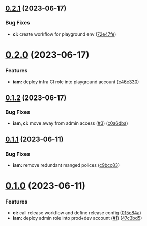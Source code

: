 ## [0.2.1](https://github.com/kolvin/github-aws-ci-roles/compare/v0.2.0...v0.2.1) (2023-06-17)


### Bug Fixes

* **ci:** create workflow for playground env ([72e47fe](https://github.com/kolvin/github-aws-ci-roles/commit/72e47fe42f587ab760e037624531d88361d94ecc))

# [0.2.0](https://github.com/kolvin/github-aws-ci-roles/compare/v0.1.2...v0.2.0) (2023-06-17)


### Features

* **iam:** deploy infra CI role into playground account ([c46c330](https://github.com/kolvin/github-aws-ci-roles/commit/c46c330be5c2452084a647e0c03e17be6581ea17))

## [0.1.2](https://github.com/kolvin/github-aws-ci-roles/compare/v0.1.1...v0.1.2) (2023-06-17)


### Bug Fixes

* **iam, ci:** move away from admin access ([#3](https://github.com/kolvin/github-aws-ci-roles/issues/3)) ([c0a6dba](https://github.com/kolvin/github-aws-ci-roles/commit/c0a6dbaecedc6cd8d5f927a5961f90cfe9ada1be))

## [0.1.1](https://github.com/kolvin/github-aws-ci-roles/compare/v0.1.0...v0.1.1) (2023-06-11)


### Bug Fixes

* **iam:** remove redundant manged polices ([c9bcc83](https://github.com/kolvin/github-aws-ci-roles/commit/c9bcc834e45ecd9a8f61206d392dfce7b84031d3))

# [0.1.0](https://github.com/kolvin/github-aws-ci-roles/compare/v0.0.0...v0.1.0) (2023-06-11)


### Features

* **ci:** call release workflow and define release config ([015e84a](https://github.com/kolvin/github-aws-ci-roles/commit/015e84a9ca0b253d12b46db35e5567bbaba29ebd))
* **iam:** deploy admin role into prod+dev account ([#1](https://github.com/kolvin/github-aws-ci-roles/issues/1)) ([47c3bd5](https://github.com/kolvin/github-aws-ci-roles/commit/47c3bd5db78b8b3e9e95e5dc9c7aaf576bc6cae2))
